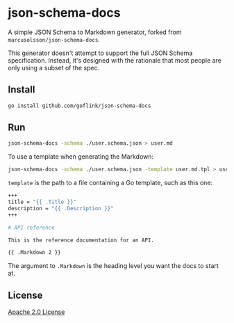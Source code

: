 # json-schema-docs

A simple JSON Schema to Markdown generator, forked from `marcusolsson/json-schema-docs`.

This generator doesn't attempt to support the full JSON Schema specification. Instead, it's designed with the rationale that most people are only using a subset of the spec.

## Install

```bash
go install github.com/goflink/json-schema-docs
```

## Run

```bash
json-schema-docs -schema ./user.schema.json > user.md
```

To use a template when generating the Markdown:

```bash
json-schema-docs -schema ./user.schema.json -template user.md.tpl > user.md
```

`template` is the path to a file containing a Go template, such as this one:

```bash
+++
title = "{{ .Title }}"
description = "{{ .Description }}"
+++

# API reference

This is the reference documentation for an API.

{{ .Markdown 2 }}
```

The argument to `.Markdown` is the heading level you want the docs to start at.

## License

[Apache 2.0 License](LICENSE)
